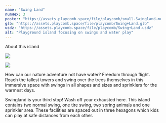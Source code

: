 ```yaml
---
name: "Swing Land"
numHex: 3
poster: "https://assets.playcomb.space/file/playcomb/small-Swingland—nobackground.png"
glb: "https://assets.playcomb.space/file/playcomb/Swing+Land.glb"
usdz: "https://assets.playcomb.space/file/playcomb/Swing+Land.usdz"
alt: "Playground island focusing on swings and water play"
---
```


About this island

![](https://assets.playcomb.space/file/playcomb/Swingland+materials.png)

![](https://assets.playcomb.space/file/playcomb/Swingland.png)

How can our nature adventure not have water? Freedom through flight. Reach the tallest towers and swing over the trees themselves in this immersive space with swings in all shapes and sizes and sprinklers for the warmest days. 

Swingland is your third stop! Wash off your exhausted here. This island contains two normal swing, one tire swing, two spring animals and one sprinkler area. These facilities are spaced out in three hexagons which kids can play at safe distances from each other. 
